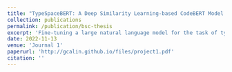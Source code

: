 ```yaml
---
title: "TypeSpaceBERT: A Deep Similarity Learning-based CodeBERT Model for Type Inference"
collection: publications
permalink: /publication/bsc-thesis
excerpt: 'Fine-tuning a large natural language model for the task of type inference in TypeScript, centered on similarity heuristics in Euclidean spaces.'
date: 2022-11-13
venue: 'Journal 1'
paperurl: 'http://gcalin.github.io/files/project1.pdf'
citation: ''
---
```

